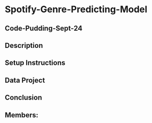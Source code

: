 # Spotify-Genre-Predicting-Model
## Code-Pudding-Sept-24

## Description

## Setup Instructions

## Data Project

## Conclusion

## Members:
